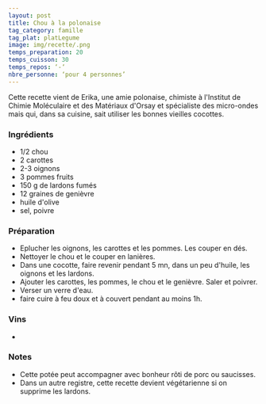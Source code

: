 ```yaml
---
layout: post
title: Chou à la polonaise
tag_category: famille
tag_plat: platLegume
image: img/recette/.png
temps_preparation: 20
temps_cuisson: 30
temps_repos: ‘-‘
nbre_personne: ‘pour 4 personnes’
---
```

Cette recette vient de Erika, une amie polonaise, chimiste à l'Institut de Chimie Moléculaire et des Matériaux d'Orsay et spécialiste des micro-ondes mais qui, dans sa cuisine, sait utiliser les bonnes vieilles cocottes.

### Ingrédients
* 1/2 chou
* 2 carottes
* 2-3 oignons
* 3 pommes fruits
* 150 g de lardons fumés
* 12 graines de genièvre
* huile d'olive
* sel, poivre

### Préparation
* Eplucher les oignons, les carottes et les pommes. Les couper en dés.
* Nettoyer le chou et le couper en lanières.
* Dans une cocotte, faire revenir pendant 5 mn, dans un peu d'huile, les oignons et les lardons.
* Ajouter les carottes, les pommes, le chou et le genièvre. Saler et poivrer.
* Verser un verre d'eau.
* faire cuire à feu doux et à couvert pendant au moins 1h.

### Vins
*

### Notes
* Cette potée peut accompagner avec bonheur rôti de porc ou saucisses.
* Dans un autre registre, cette recette devient végétarienne si on supprime les lardons.
